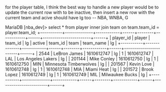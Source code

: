 for the player table, I think the best way to handle a new player would be to update the current row with to be inactive, then insert a new row with the current team and acive
should have lg too -- NBA, WNBA, G


MariaDB [nba_dev]> select * from player inner join team on team.team_id = player.team_id;
+-----------+--------------+------------+------+--------+------------+------+------------------------+------+
| player_id | player       | team_id    | lg   | active | team_id    | team | team_name              | lg   |
+-----------+--------------+------------+------+--------+------------+------+------------------------+------+
|      2544 | LeBron James | 1610612747 | lg   |      1 | 1610612747 | LAL  | Los Angeles Lakers     | lg   |
|    201144 | Mike Conley  | 1610612750 | lg   |      1 | 1610612750 | MIN  | Minnesota Timberwolves | lg   |
|    201567 | Kevin Love   | 1610612748 | lg   |      1 | 1610612748 | MIA  | Miami Heat             | lg   |
|    201572 | Brook Lopez  | 1610612749 | lg   |      1 | 1610612749 | MIL  | Milwaukee Bucks        | lg   |
+-----------+--------------+------------+------+--------+------------+------+------------------------+------+